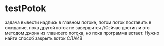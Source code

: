 # testPotok
задача вывести надпись в главном потоке, потом поток поставить в ожидание, пока другой поток не завершится //Сейчас достигли это методом джоин из главноего потока, но пока программа встает. Нужно найти способ закрыть поток СЛАЙВ
